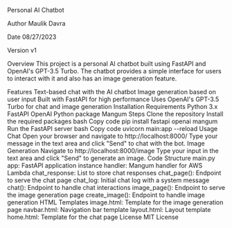 Personal AI Chatbot

Author
Maulik Davra

Date
08/27/2023

Version
v1

Overview
This project is a personal AI chatbot built using FastAPI and OpenAI's GPT-3.5 Turbo. The chatbot provides a simple interface for users to interact with it and also has an image generation feature.

Features
Text-based chat with the AI chatbot
Image generation based on user input
Built with FastAPI for high performance
Uses OpenAI's GPT-3.5 Turbo for chat and image generation
Installation
Requirements
Python 3.x
FastAPI
OpenAI Python package
Mangum
Steps
Clone the repository
Install the required packages
bash
Copy code
pip install fastapi openai mangum
Run the FastAPI server
bash
Copy code
uvicorn main:app --reload
Usage
Chat
Open your browser and navigate to http://localhost:8000/
Type your message in the text area and click "Send" to chat with the bot.
Image Generation
Navigate to http://localhost:8000/image
Type your input in the text area and click "Send" to generate an image.
Code Structure
main.py
app: FastAPI application instance
handler: Mangum handler for AWS Lambda
chat_response: List to store chat responses
chat_page(): Endpoint to serve the chat page
chat_log: Initial chat log with a system message
chat(): Endpoint to handle chat interactions
image_page(): Endpoint to serve the image generation page
create_image(): Endpoint to handle image generation
HTML Templates
image.html: Template for the image generation page
navbar.html: Navigation bar template
layout.html: Layout template
home.html: Template for the chat page
License
MIT License

